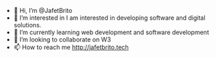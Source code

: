 - 👋 Hi, I’m @JafetBrito
- 👀 I’m interested in I am interested in developing software and digital solutions.
- 🌱 I’m currently learning web development and software development
- 💞️ I’m looking to collaborate on W3
- 📫 How to reach me http://jafetbrito.tech 

<!---
JafetBrito28/JafetBrito28 is a ✨ special ✨ repository because its `README.md` (this file) appears on your GitHub profile.
You can click the Preview link to take a look at your changes.
--->
